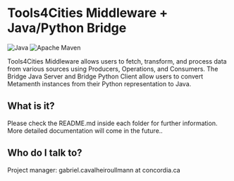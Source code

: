 # Tools4Cities Middleware + Java/Python Bridge 

![Java](https://img.shields.io/badge/Java-orange)
![Apache Maven](https://github.com/ptidejteam/ptidej-Ptidej/actions/workflows/maven.yml/badge.svg)

Tools4Cities Middleware allows users to fetch, transform, and process data from various sources using Producers, Operations, and Consumers. The Bridge Java Server and Bridge Python Client allow users to convert Metamenth instances from their Python representation to Java.

## What is it?

Please check the README.md inside each folder for further information. More detailed documentation will come in the future..

## Who do I talk to?

Project manager: gabriel.cavalheiroullmann at concordia.ca
